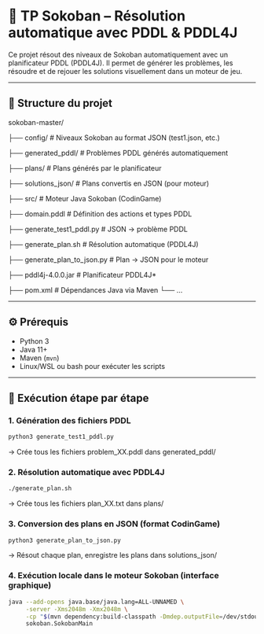 # 🧩 TP Sokoban – Résolution automatique avec PDDL & PDDL4J

Ce projet résout des niveaux de Sokoban automatiquement avec un planificateur PDDL (PDDL4J). Il permet de générer les problèmes, les résoudre et de rejouer les solutions visuellement dans un moteur de jeu.

---

## 📁 Structure du projet

sokoban-master/

├── config/ # Niveaux Sokoban au format JSON (test1.json, etc.)

├── generated_pddl/ # Problèmes PDDL générés automatiquement

├── plans/ # Plans générés par le planificateur

├── solutions_json/ # Plans convertis en JSON (pour moteur)

├── src/ # Moteur Java Sokoban (CodinGame)

├── domain.pddl # Définition des actions et types PDDL

├── generate_test1_pddl.py # JSON → problème PDDL

├── generate_plan.sh # Résolution automatique (PDDL4J)

├── generate_plan_to_json.py # Plan → JSON pour le moteur

├── pddl4j-4.0.0.jar # Planificateur PDDL4J*

├── pom.xml # Dépendances Java via Maven
└── ...


---

## ⚙️ Prérequis

- Python 3
- Java 11+
- Maven (`mvn`)
- Linux/WSL ou bash pour exécuter les scripts

---

## 🚀 Exécution étape par étape

### 1. Génération des fichiers PDDL

```bash
python3 generate_test1_pddl.py
```

→ Crée tous les fichiers problem_XX.pddl dans generated_pddl/

### 2. Résolution automatique avec PDDL4J

```bash
./generate_plan.sh
```
→ Crée tous les fichiers plan_XX.txt dans plans/

### 3. Conversion des plans en JSON (format CodinGame)

```bash
python3 generate_plan_to_json.py
```
→ Résout chaque plan, enregistre les plans dans solutions_json/

### 4. Exécution locale dans le moteur Sokoban (interface graphique)
```bash
java --add-opens java.base/java.lang=ALL-UNNAMED \
     -server -Xms2048m -Xmx2048m \
     -cp "$(mvn dependency:build-classpath -Dmdep.outputFile=/dev/stdout -q):target/test-classes/:target/classes" \
     sokoban.SokobanMain
```


